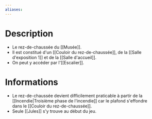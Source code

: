 ```yaml
---
aliases:
---
```

# Description
- Le rez-de-chaussée du [[Musée]].
- Il est constitué d'un [[Couloir du rez-de-chaussée]], de la [[Salle d'exposition 1]] et de la [[Salle d'accueil]].
- On peut y accéder par l'[[Escalier]].
# Informations
- Le rez-de-chaussée devient difficilement praticable à partir de la [[Incendie|Troisième phase de l'incendie]] car le plafond s'effondre dans le [[Couloir du rez-de-chaussée]].
- Seule [[Jules]] s'y trouve au début du jeu.